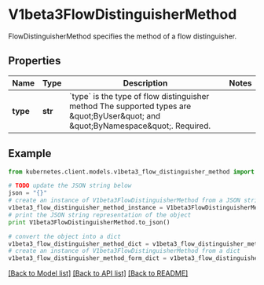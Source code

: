 # V1beta3FlowDistinguisherMethod

FlowDistinguisherMethod specifies the method of a flow distinguisher.

## Properties

Name | Type | Description | Notes
------------ | ------------- | ------------- | -------------
**type** | **str** | &#x60;type&#x60; is the type of flow distinguisher method The supported types are \&quot;ByUser\&quot; and \&quot;ByNamespace\&quot;. Required. | 

## Example

```python
from kubernetes.client.models.v1beta3_flow_distinguisher_method import V1beta3FlowDistinguisherMethod

# TODO update the JSON string below
json = "{}"
# create an instance of V1beta3FlowDistinguisherMethod from a JSON string
v1beta3_flow_distinguisher_method_instance = V1beta3FlowDistinguisherMethod.from_json(json)
# print the JSON string representation of the object
print V1beta3FlowDistinguisherMethod.to_json()

# convert the object into a dict
v1beta3_flow_distinguisher_method_dict = v1beta3_flow_distinguisher_method_instance.to_dict()
# create an instance of V1beta3FlowDistinguisherMethod from a dict
v1beta3_flow_distinguisher_method_form_dict = v1beta3_flow_distinguisher_method.from_dict(v1beta3_flow_distinguisher_method_dict)
```
[[Back to Model list]](../README.md#documentation-for-models) [[Back to API list]](../README.md#documentation-for-api-endpoints) [[Back to README]](../README.md)


